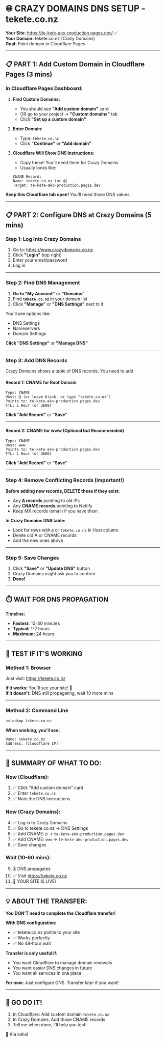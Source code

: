 # 🌐 CRAZY DOMAINS DNS SETUP - tekete.co.nz

**Your Site:** https://te-kete-ako-production.pages.dev/ ✅  
**Your Domain:** tekete.co.nz (Crazy Domains)  
**Goal:** Point domain to Cloudflare Pages

---

## 📋 PART 1: Add Custom Domain in Cloudflare Pages (3 mins)

### **In Cloudflare Pages Dashboard:**

1. **Find Custom Domains:**
   - You should see **"Add custom domain"** card
   - OR go to your project → **"Custom domains"** tab
   - Click **"Set up a custom domain"**

2. **Enter Domain:**
   - Type: `tekete.co.nz`
   - Click **"Continue"** or **"Add domain"**

3. **Cloudflare Will Show DNS Instructions:**
   - Copy these! You'll need them for Crazy Domains
   - Usually looks like:
   ```
   CNAME Record:
   Name: tekete.co.nz (or @)
   Target: te-kete-ako-production.pages.dev
   ```

**Keep this Cloudflare tab open!** You'll need those DNS values.

---

## 📋 PART 2: Configure DNS at Crazy Domains (5 mins)

### **Step 1: Log Into Crazy Domains**

1. Go to: https://www.crazydomains.co.nz
2. Click **"Login"** (top right)
3. Enter your email/password
4. Log in

---

### **Step 2: Find DNS Management**

1. **Go to "My Account"** or **"Domains"**
2. Find **`tekete.co.nz`** in your domain list
3. Click **"Manage"** or **"DNS Settings"** next to it

You'll see options like:
- DNS Settings
- Nameservers
- Domain Settings

**Click "DNS Settings"** or **"Manage DNS"**

---

### **Step 3: Add DNS Records**

Crazy Domains shows a table of DNS records. You need to add:

#### **Record 1: CNAME for Root Domain**

```
Type: CNAME
Host: @ (or leave blank, or type "tekete.co.nz")
Points to: te-kete-ako-production.pages.dev
TTL: 1 Hour (or 3600)
```

**Click "Add Record"** or **"Save"**

---

#### **Record 2: CNAME for www (Optional but Recommended)**

```
Type: CNAME
Host: www
Points to: te-kete-ako-production.pages.dev
TTL: 1 Hour (or 3600)
```

**Click "Add Record"** or **"Save"**

---

### **Step 4: Remove Conflicting Records (Important!)**

**Before adding new records, DELETE these if they exist:**
- Any **A records** pointing to old IPs
- Any **CNAME records** pointing to Netlify
- Keep MX records (email) if you have them

**In Crazy Domains DNS table:**
- Look for rows with `@` or `tekete.co.nz` in Host column
- Delete old A or CNAME records
- Add the new ones above

---

### **Step 5: Save Changes**

1. Click **"Save"** or **"Update DNS"** button
2. Crazy Domains might ask you to confirm
3. **Done!**

---

## ⏱️ **WAIT FOR DNS PROPAGATION**

**Timeline:**
- **Fastest:** 10-30 minutes
- **Typical:** 1-2 hours
- **Maximum:** 24 hours

---

## 🧪 **TEST IF IT'S WORKING**

### **Method 1: Browser**
Just visit: https://tekete.co.nz

**If it works:** You'll see your site! 🎉  
**If it doesn't:** DNS still propagating, wait 10 more mins

---

### **Method 2: Command Line**

```bash
nslookup tekete.co.nz
```

**When working, you'll see:**
```
Name: tekete.co.nz
Address: [Cloudflare IP]
```

---

## 🎯 **SUMMARY OF WHAT TO DO:**

### **Now (Cloudflare):**
1. ✅ Click "Add custom domain" card
2. ✅ Enter `tekete.co.nz`
3. ✅ Note the DNS instructions

### **Now (Crazy Domains):**
4. ✅ Log in to Crazy Domains
5. ✅ Go to tekete.co.nz → DNS Settings
6. ✅ Add CNAME: `@` → `te-kete-ako-production.pages.dev`
7. ✅ Add CNAME: `www` → `te-kete-ako-production.pages.dev`
8. ✅ Save changes

### **Wait (10-60 mins):**
9. ⏳ DNS propagates
10. ✅ Visit https://tekete.co.nz
11. 🎉 YOUR SITE IS LIVE!

---

## 💡 **ABOUT THE TRANSFER:**

**You DON'T need to complete the Cloudflare transfer!**

**With DNS configuration:**
- ✅ tekete.co.nz points to your site
- ✅ Works perfectly
- ✅ No 48-hour wait

**Transfer is only useful if:**
- You want Cloudflare to manage domain renewals
- You want easier DNS changes in future
- You want all services in one place

**For now:** Just configure DNS. Transfer later if you want!

---

## 🚀 **GO DO IT!**

1. In Cloudflare: Add custom domain `tekete.co.nz`
2. In Crazy Domains: Add those CNAME records
3. Tell me when done, I'll help you test!

🧺 Kia kaha!

